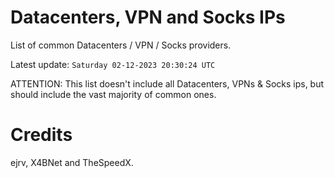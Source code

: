 # Datacenters, VPN and Socks IPs
 
List of common Datacenters / VPN / Socks providers. 

Latest update: `Saturday 02-12-2023 20:30:24 UTC` 

ATTENTION: This list doesn't include all Datacenters, VPNs & Socks ips, 
but should include the vast majority of common ones.

# Credits
ejrv, X4BNet and TheSpeedX.
